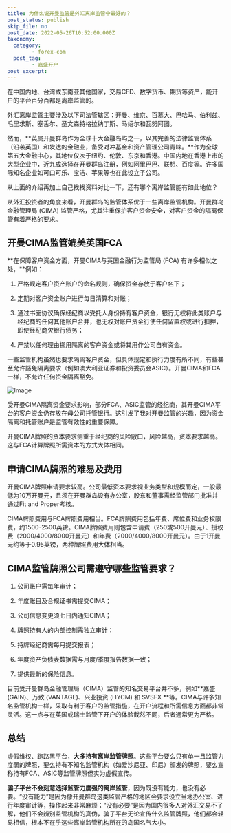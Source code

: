```yaml
---
title: 为什么说开曼监管是外汇离岸监管中最好的？
post_status: publish
skip_file: no
post_date: 2022-05-26T10:52:00.000Z
taxonomy:
  category:
        - forex-com
  post_tag:
        - 嘉盛开户
post_excerpt: 
---
```

在中国内地、台湾或东南亚其他国家，交易CFD、数字货币、期货等资产，能开户的平台百分百都是离岸监管的。

外汇离岸监管主要涉及以下司法管辖区：开曼、维京、百慕大、巴哈马、伯利兹、毛里求斯、塞舌尔、圣文森特格拉纳丁斯、马绍尔和瓦努阿图。

然而，**英属开曼群岛作为全球十大金融岛屿之一，以其完善的法律监管体系（沿袭英国）和发达的金融业，备受对冲基金和资产管理公司青睐。**作为全球第五大金融中心，其地位仅次于纽约、伦敦、东京和香港。中国内地在香港上市的大型企业中，近九成选择在开曼群岛注册，例如阿里巴巴、联想、百度等。许多国际知名企业如可口可乐、宝洁、苹果等也在此设立子公司。

从上面的介绍再加上自己找找资料对比一下，还有哪个离岸监管能有如此地位？

从外汇投资者的角度来看，开曼群岛的监管体系优于一些离岸监管机构。开曼群岛金融管理局 (CIMA) 监管严格，尤其注重保护客户资金安全，对客户资金的隔离保管有着严格的要求。

## 开曼CIMA监管媲美英国FCA

**在保障客户资金方面，开曼CIMA与英国金融行为监管局 (FCA) 有许多相似之处，**例如：

1. 严格规定客户资产账户的命名规则，确保资金存放于客户名下；

1. 定期对客户资金账户进行每日清算和对账；

1. 通过书面协议确保经纪商以受托人身份持有客户资金，银行无权将此类账户与经纪商的任何其他账户合并，也无权对账户资金行使任何留置权或进行扣押，即使经纪商欠银行债务；

1. 严禁以任何理由挪用隔离的客户资金或将其用作公司自有资金。

一些监管机构虽然也要求隔离客户资金，但具体规定和执行力度有所不同，有些甚至允许豁免隔离要求（例如澳大利亚证券和投资委员会ASIC）。开曼CIMA和FCA一样，不允许任何资金隔离豁免。

![Image](https://prod-files-secure.s3.us-west-2.amazonaws.com/39ed1227-6d7d-4570-be36-9ccd4a2c4241/bd849744-3fcb-4a37-8312-357962c8f065/image.png?X-Amz-Algorithm=AWS4-HMAC-SHA256&X-Amz-Content-Sha256=UNSIGNED-PAYLOAD&X-Amz-Credential=ASIAZI2LB466WRGT7HST%2F20250728%2Fus-west-2%2Fs3%2Faws4_request&X-Amz-Date=20250728T221349Z&X-Amz-Expires=3600&X-Amz-Security-Token=IQoJb3JpZ2luX2VjEG0aCXVzLXdlc3QtMiJHMEUCIQCcGMFisPbwLHN5kBHiJQ%2BoDlOOhnJDYSkxev6YV%2FHoSwIgU5CF4sNrDNXIkioajOCPSgLtfUk3%2F5PyI7QX5abaAqgqiAQIlv%2F%2F%2F%2F%2F%2F%2F%2F%2F%2FARAAGgw2Mzc0MjMxODM4MDUiDEtaKEyCmnof%2F6CJhSrcA7gUekUycxNzMnK8d6TvTXzxUAI7houfcA1qlO1vYVevFHFd%2BTbxBr3iKYnegH7n2geXnz2zF2of84MPgcSnegxD9ZByLGyFLqKcyQftdB6NXAPMPupVLWpMMVstpRcpDGK%2BMIL34NyxXSW0mZQcEIBaGY6gpN0DhJooroFJcPJuBvV5Zj7Bx5XBtuBDO3ZII1LziikMs5%2B7q0YPsrmZAhZK0K5wAKTu2FJ%2BzI%2FtfYM%2FwIn%2FxyJDTVc78BIlb3LsT5Fid5YJ3BKrHLvxJeS0TUYDGwMAxxyBgUBy1TB4BeF1yDp1Wxwwdp7mVa0Zu6U7PyZdFnmoq1smKM6nGm6neRZh5VdmKFsbaDkMyjAP0Hd3wWf0W2DLbikABmRp1gFmzVHv3vZTnbQ80Fh5pgypRc4N8EVhyxMfQBYw7d44QCmJCyi9aS0%2BBlG4h7xVJwPy2HcCz9EngMVP%2FeSA35YUc7e5gcYCWfRXIWK3SNLg2xgTVwnbdz0NzszPP3zPGzWR4wljsceuy%2Bljcq0B4Ih%2FzWymIQYuI1LreUfDpYdfGXubujBlQFIbNa4PVDqVmNoTtuhes2LL8ZuvLseQKJwohmuGdJXE26B%2FweGkyVZ%2Fg%2B1q0lBsjRkK9KosgoweMPzMn8QGOqUB4NXxcY64b4KAZ1qJ66SJWKE3eVflqd%2B2iX4ViSM0inwHgbYfhVOHDh1ID49QvX%2BDYq6vVDd8UnMie5aArB08dNEl5GQd0VVrPdyiMT%2BtSL%2FUnLEaM6lo3bUI%2BcVn0u9xCoIA9ucpaXM9UU6%2FPC1Eaq2%2BBLIxSBjAVPdtzSJWUrEbYWYxMj%2FAEGCsjAzrHFeummVyOFglX6%2B3ux2ozXjiGZ4mATd%2F&X-Amz-Signature=32c33a7daf71724d1749873a47d1247fae8915292a6c79609497638f5e9a0439&X-Amz-SignedHeaders=host&x-amz-checksum-mode=ENABLED&x-id=GetObject)

受开曼CIMA隔离资金要求影响，部分FCA、ASIC监管的经纪商，其开曼CIMA平台的客户资金仍存放在母公司托管银行。这引发了我对开曼监管的兴趣，因为资金隔离和托管账户是监管有效性的重要保障。

开曼CIMA牌照的资本要求侧重于经纪商的风险敞口，风险越高，资本要求越高。这与FCA计算牌照所需资本的方式大体相同。

## **申请CIMA牌照的难易及费用**

开曼CIMA牌照申请要求较高。公司最低资本要求视业务类型和规模而定，一般最低为10万开曼元，且须在开曼群岛设有办公室，股东和董事需经监管部门批准并通过Fit and Proper考核。

CIMA牌照费用与FCA牌照费用相当。FCA牌照费用包括年费、席位费和业务权限费，约1500-2500英镑。CIMA牌照费用则包含申请费（250或500开曼元）、授权费（2000/4000/8000开曼元）和年费（2000/4000/8000开曼元）。由于1开曼元约等于0.95英镑，两种牌照费用大体相当。

## CIMA监管牌照公司需遵守哪些监管要求？

1. 公司账户需每年审计；

1. 年度账目及合规证书需提交CIMA；

1. 公司信息变更须七日内通知CIMA；

1. 牌照持有人的内部控制需独立审计；

1. 持牌经纪商需每月提交报表；

1. 年度资产负债表数据需与月度/季度报告数据一致；

1. 提供最新的保险信息。

目前受开曼群岛金融管理局（CIMA）监管的知名交易平台并不多，例如**嘉盛 (GAIN)、万致 (VANTAGE)、兴业投资 (HYCM) 和 SVSFX **等。CIMA与许多知名监管机构一样，采取有利于客户的监管措施，在开户流程和所需信息方面都非常灵活。这一点与在英国或瑞士监管下开户的体验截然不同，后者通常更为严格。

## 总结

虚假维权、跑路黑平台，**大多持有离岸监管牌照**。这些平台要么只有单一且监管力度弱的牌照，要么持有不知名监管机构（如爱沙尼亚、印尼）颁发的牌照，要么宣称持有FCA、ASIC等监管牌照但实为虚假宣传。

**骗子平台不会刻意选择监管力度强的离岸监管**，因为既没有能力，也没有必要。“没有能力”是因为像开曼群岛这类监管严格的地区会要求设立当地办公室、进行年度审计等，操作起来非常麻烦；“没有必要”是因为国内很多人对外汇交易不了解，他们不会辨别监管机构的真伪，骗子平台无论宣传什么监管牌照，他们都会轻易相信，根本不在乎这些离岸监管机构所在的岛国名气大小。